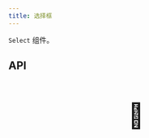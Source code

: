 ```yaml
---
title: 选择框
---
```


`Select` 组件。

## API

<div style="padding: 40px 0;font-size: 48px; text-align: center;">🚧</div>
